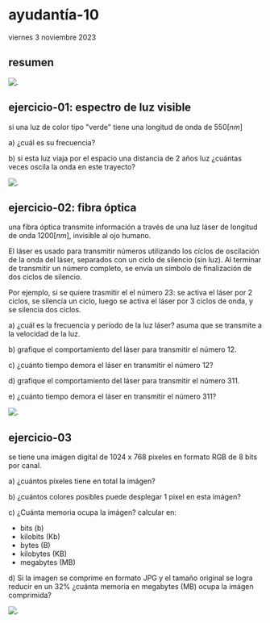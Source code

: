 # ayudantía-10

viernes 3 noviembre 2023

## resumen

![.](./img/Ayud-10-1.jpg)

## ejercicio-01: espectro de luz visible 

si una luz de color tipo "verde" tiene una longitud de onda de $550[nm]$ 
 
a) ¿cuál es su frecuencia?

b) si esta luz viaja por el espacio una distancia de 2 años luz ¿cuántas veces oscila la onda en este trayecto?

![.](./img/Ayud-10-2.jpg)

## ejercicio-02: fibra óptica

una fibra óptica transmite información a través de una luz láser de longitud de onda $1200[nm]$, invisible al ojo humano. 

El láser es usado para transmitir números utilizando los cíclos de oscilación de la onda del láser, separados con un ciclo de silencio (sin luz). Al terminar de transmitir un número completo, se envía un símbolo de finalización de dos ciclos de silencio.

Por ejemplo, si se quiere trasmitir el el número 23: se activa el láser por 2 ciclos, se silencia un ciclo, luego se activa el láser por 3 ciclos de onda, y se silencia dos ciclos.

a) ¿cuál es la frecuencia y período de la luz láser? asuma que se transmite a la velocidad de la luz.

b) grafique el comportamiento del láser para transmitir el número 12.

c) ¿cuánto tiempo demora el láser en transmitir el número 12?

d) grafique el comportamiento del láser para transmitir el número 311.

e) ¿cuánto tiempo demora el láser en transmitir el número 311?

![.](./img/Ayud-10-3.jpg)

## ejercicio-03

se tiene una imágen digital de 1024 x 768 pixeles en formato RGB de 8 bits por canal.

a) ¿cuántos píxeles tiene en total la imágen?

b) ¿cuántos colores posibles puede desplegar 1 pixel en esta imágen?

c) ¿Cuánta memoria ocupa la imágen? calcular en:

- bits (b)
- kilobits (Kb)
- bytes (B)
- kilobytes (KB)
- megabytes (MB)

d) Si la imagen se comprime en formato JPG y el tamaño original se logra reducir en un 32%  ¿cuánta memoria en megabytes (MB) ocupa la imágen comprimida?

![.](./img/Ayud-10-4.jpg)

